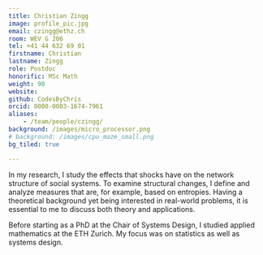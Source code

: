 ```yaml
---
title: Christian Zingg
image: profile_pic.jpg
email: czingg@ethz.ch
room: WEV G 206
tel: +41 44 632 69 01
firstname: Christian
lastname: Zingg
role: Postdoc
honorific: MSc Math
weight: 90
website:
github: CodesByChris
orcid: 0000-0003-1674-7961
aliases:
    - /team/people/czingg/
background: /images/micro_processor.png
# background: /images/cpu_maze_small.png
bg_tiled: true

---
```


In my research, I study the effects that shocks have on the network structure of social systems. To examine structural changes, I define and analyze measures that are, for example, based on entropies. Having a theoretical background yet being interested in real-world problems, it is essential to me to discuss both theory and applications.

Before starting as a PhD at the Chair of Systems Design, I studied applied mathematics at the ETH Zurich. My focus was on statistics as well as systems design.
